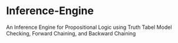# Inference-Engine
An Inference Engine for Propositional Logic using Truth Tabel Model Checking, Forward Chaining, and Backward Chaining
